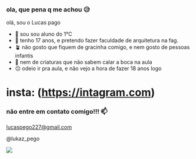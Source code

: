 ### ola, que pena q me achou 😥

olá, sou o Lucas pago 


- 📎 sou sou aluno do 1°C
- 👱 tenho 17 anos, e pretendo fazer faculdade de arquitetura na fag. 
- 🪴 não gosto que fiquem de gracinha comigo, e nem gosto de pessoas infantis
- 🤢 nem de criaturas que não sabem calar a boca na aula
- 😔 odeio ir pra aula, e não vejo a hora de fazer 18 anos logo


# insta: (https://intagram.com)
### não entre em contato comigo!!! 📫
lucaspego227@gmail.com

@lukaz_pego

![](https://tenor.com/beoR5.gif)


